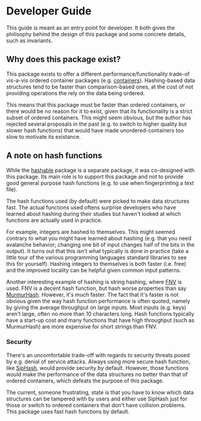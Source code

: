 # Developer Guide

This guide is meant as an entry point for developer. It both gives the
philisophy behind the design of this package and some concrete details, such as
invariants.

## Why does this package exist?

This package exists to offer a different performance/functionality
trade-of vis-a-vis ordered container packages
(e.g. [containers](http://hackage.haskell.org/package/containers)). Hashing-based
data structures tend to be faster than comparison-based ones, at the cost of not
providing operations the rely on the data being ordered.

This means that this package must be faster than ordered containers, or there
would be no reason for it to exist, given that its functionality is a strict
subset of ordered containers. This might seem obvious, but the author has
rejected several proposals in the past (e.g. to switch to higher quality but
slower hash functions) that would have made unordered-containers too slow to
motivate its existance.

## A note on hash functions

While the [hashable](http://hackage.haskell.org/package/containers) package is a
separate package, it was co-designed with this package. Its main role is to
support this package and not to provide good general purpose hash functions
(e.g. to use when fingerprinting a text file).

The hash functions used (by default) were picked to make data structures
fast. The actual functions used oftens surprise developers who have learned
about hashing during their studies but haven't looked at which functions are
actually used in practice.

For example, integers are hashed to themselves. This might seemed contrary to
what you might have learned about hashing (e.g. that you need avalanche
behavior; changing one bit of input changes half of the bits in the output). It
turns out that this isn't what typically is done in practice (take a little tour
of the various programming languages standard libraries to see this for
yourself). Hashing integers to themselves is both faster (i.e. free) and the
improved locality can be helpful given common input patterns.

Another interesting example of hashing is string hashing, where
[FNV](https://en.wikipedia.org/wiki/Fowler%E2%80%93Noll%E2%80%93Vo_hash_function)
is used. FNV is a decent hash function, but hash worse properties than say
[MurmurHash](https://en.wikipedia.org/wiki/MurmurHash). However, it's much
faster. The fact that it's faster is not obvious given the way hash function
performance is often quoted, namely by giving the average throughput on large
inputs. Most inputs (e.g. keys) aren't large, often no more than 10 characters
long. Hash functions typically have a start-up cost and many functions that have
high throughput (such as MurmurHash) are more expensive for short strings than
FNV.

### Security

There's an uncomfortable trade-off with regards to security threats posed by
e.g. denial of service attacks. Always using more secure hash function, like
[SipHash](https://en.wikipedia.org/wiki/SipHash), would provide security by
default. However, those functions would make the performance of the data
structures no better than that of ordered containers, which defeats the purpose
of this package.

The current, someone frustrating, state is that you have to know which data
structures can be tampered with by users and either use SipHash just for those
or switch to ordered containers that don't have collision problems. This package
uses fast hash functions by default.
